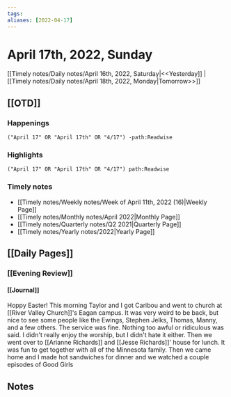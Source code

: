 ```yaml
---
tags:
aliases: [2022-04-17]
---
```


# April 17th, 2022, Sunday

[[Timely notes/Daily notes/April 16th, 2022, Saturday|<<Yesterday]] | [[Timely notes/Daily notes/April 18th, 2022, Monday|Tomorrow>>]]

## [[OTD]]

### Happenings

```query
("April 17" OR "April 17th" OR "4/17") -path:Readwise
```

### Highlights

```query
("April 17" OR "April 17th" OR "4/17") path:Readwise
```

### Timely notes
- [[Timely notes/Weekly notes/Week of April 11th, 2022 (16)|Weekly Page]]
- [[Timely notes/Monthly notes/April 2022|Monthly Page]]
- [[Timely notes/Quarterly notes/Q2 2021|Quarterly Page]]
- [[Timely notes/Yearly notes/2022|Yearly Page]]

## [[Daily Pages]]

### [[Evening Review]]

#### [[Journal]]

Hoppy Easter! This morning Taylor and I got Caribou and went to church at [[River Valley Church]]'s Eagan campus. It was very weird to be back, but nice to see some people like the Ewings, Stephen Jelks, Thomas, Manny, and a few others. The service was fine. Nothing too awful or ridiculous was said. I didn't really enjoy the worship, but I didn't hate it either. Then we went over to [[Arianne Richards]] and [[Jesse Richards]]' house for lunch. It was fun to get together with all of the Minnesota family. Then we came home and I made hot sandwiches for dinner and we watched a couple episodes of Good Girls

## Notes
